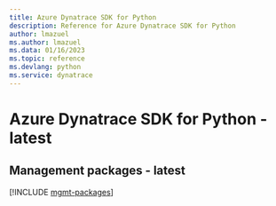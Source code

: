 ```yaml
---
title: Azure Dynatrace SDK for Python
description: Reference for Azure Dynatrace SDK for Python
author: lmazuel
ms.author: lmazuel
ms.data: 01/16/2023
ms.topic: reference
ms.devlang: python
ms.service: dynatrace
---
```

# Azure Dynatrace SDK for Python - latest

## Management packages - latest
[!INCLUDE [mgmt-packages](dynatrace-mgmt-index.md)]